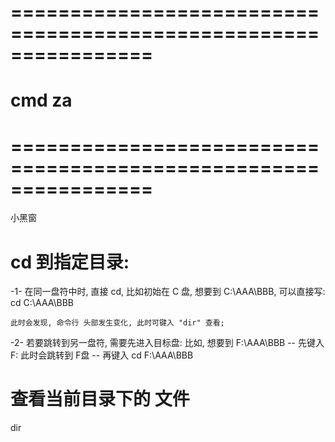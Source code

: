 
# ================================================================ #
#                    cmd   za
# ================================================================ #
小黑窗


# cd 到指定目录:
-1-
    在同一盘符中时, 直接 cd, 
    比如初始在 C 盘, 想要到 C:\AAA\BBB, 可以直接写:
        cd C:\AAA\BBB

    此时会发现, 命令行 头部发生变化, 此时可键入 "dir" 查看;

-2-
    若要跳转到另一盘符, 需要先进入目标盘:
    比如, 想要到 F:\AAA\BBB
    --
        先键入 F:
        此时会跳转到 F盘
    --
        再键入 cd F:\AAA\BBB



# 查看当前目录下的 文件
dir



















